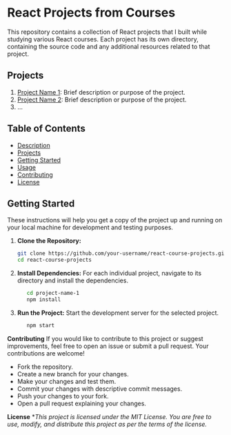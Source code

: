 # React Projects from Courses

This repository contains a collection of React projects that I built while studying various React courses. Each project has its own directory, containing the source code and any additional resources related to that project.

## Projects

1. [Project Name 1](./project-name-1): Brief description or purpose of the project.
2. [Project Name 2](./project-name-2): Brief description or purpose of the project.
3. ...

## Table of Contents

- [Description](#react-projects-from-courses)
- [Projects](#projects)
- [Getting Started](#getting-started)
- [Usage](#usage)
- [Contributing](#contributing)
- [License](#license)

## Getting Started

These instructions will help you get a copy of the project up and running on your local machine for development and testing purposes.

1. **Clone the Repository:**
   ```bash
   git clone https://github.com/your-username/react-course-projects.git
   cd react-course-projects
2. **Install Dependencies:**
   For each individual project, navigate to its directory and install the dependencies.

   ```bash
      cd project-name-1
      npm install
3. **Run the Project:**
   Start the development server for the selected project.

   ```bash
      npm start
**Contributing**
If you would like to contribute to this project or suggest improvements, feel free to open an issue or submit a pull request. Your contributions are welcome!

- Fork the repository.
- Create a new branch for your changes.
- Make your changes and test them.
- Commit your changes with descriptive commit messages.
- Push your changes to your fork.
- Open a pull request explaining your changes.

**License**
**This project is licensed under the MIT License. You are free to use, modify, and distribute this project as per the terms of the license.*
